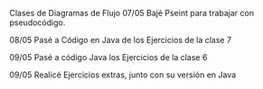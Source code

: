 Clases de Diagramas de Flujo
 07/05
 Bajé Pseint para trabajar con pseudocódigo.

08/05
Pasé a Código en Java  de los Ejercicios de la clase 7

09/05
Pasé a código Java los Ejercicios de la clase 6

09/05
Realicé Ejercicios extras, junto con su versión en Java



